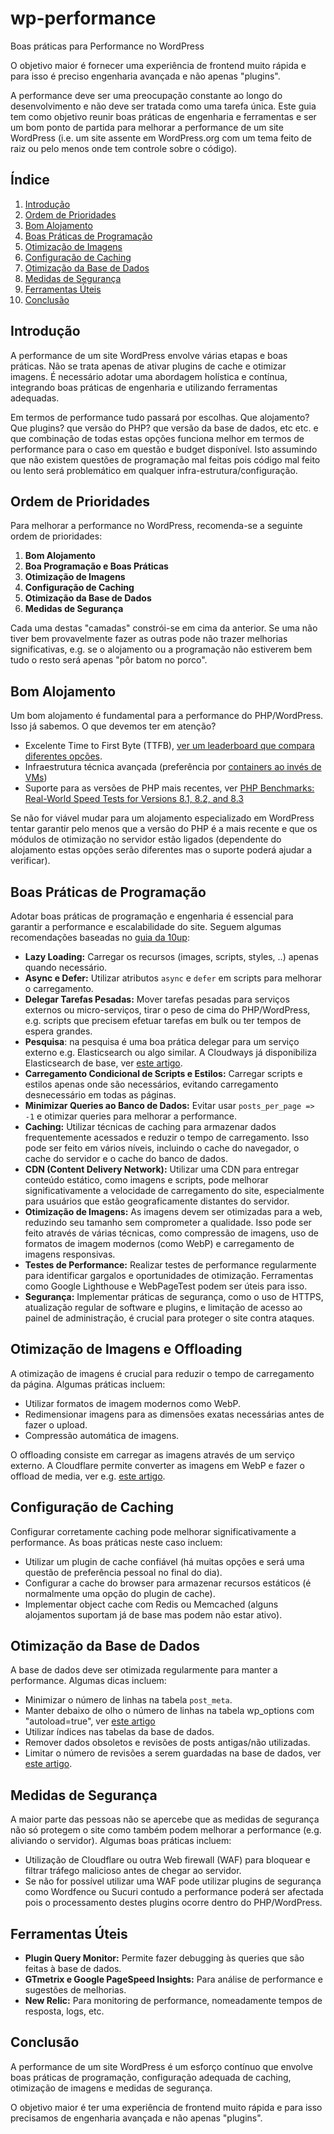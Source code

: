 # wp-performance
Boas práticas para Performance no WordPress

O objetivo maior é fornecer uma experiência de frontend muito rápida e para isso é preciso engenharia avançada e não apenas "plugins".

A performance deve ser uma preocupação constante ao longo do desenvolvimento e não deve ser tratada como uma tarefa única. Este guia tem como objetivo reunir boas práticas de engenharia e ferramentas e ser um bom ponto de partida para melhorar a performance de um site WordPress (i.e. um site assente em WordPress.org com um tema feito de raiz ou pelo menos onde tem controle sobre o código).

## Índice
1. [Introdução](#introdução)
2. [Ordem de Prioridades](#ordem-de-prioridades)
3. [Bom Alojamento](#bom-alojamento)
4. [Boas Práticas de Programação](#boas-práticas-de-programação)
5. [Otimização de Imagens](#otimização-de-imagens)
6. [Configuração de Caching](#configuração-de-caching)
7. [Otimização da Base de Dados](#otimização-da-base-de-dados)
8. [Medidas de Segurança](#medidas-de-segurança)
9. [Ferramentas Úteis](#ferramentas-úteis)
10. [Conclusão](#conclusão)

## Introdução

A performance de um site WordPress envolve várias etapas e boas práticas. Não se trata apenas de ativar plugins de cache e otimizar imagens. É necessário adotar uma abordagem holística e contínua, integrando boas práticas de engenharia e utilizando ferramentas adequadas.

Em termos de performance tudo passará por escolhas. Que alojamento? Que plugins? que versão do PHP? que versão da base de dados, etc etc. e que combinação de todas estas opções funciona melhor em termos de performance para o caso em questão e budget disponível. Isto assumindo que não existem questões de programação mal feitas pois código mal feito ou lento será problemático em qualquer infra-estrutura/configuração.

## Ordem de Prioridades

Para melhorar a performance no WordPress, recomenda-se a seguinte ordem de prioridades:

1. **Bom Alojamento**
2. **Boa Programação e Boas Práticas**
3. **Otimização de Imagens**
4. **Configuração de Caching**
5. **Otimização da Base de Dados**
6. **Medidas de Segurança**

Cada uma destas "camadas" constrói-se em cima da anterior. Se uma não tiver bem provavelmente fazer as outras pode não trazer melhorias significativas, e.g. se o alojamento ou a programação não estiverem bem tudo o resto será apenas "pôr batom no porco".

## Bom Alojamento

Um bom alojamento é fundamental para a performance do PHP/WordPress. Isso já sabemos. O que devemos ter em atenção?

- Excelente Time to First Byte (TTFB), [ver um leaderboard que compara diferentes opções](https://ismyhostfastyet.com/).
- Infraestrutura técnica avançada (preferência por [containers ao invés de VMs](https://pantheon.io/blog/why-we-built-pantheon-containers-instead-virtual-machines))
- Suporte para as versões de PHP mais recentes, ver [PHP Benchmarks: Real-World Speed Tests for Versions 8.1, 8.2, and 8.3](https://kinsta.com/blog/php-benchmarks/) 

Se não for viável mudar para um alojamento especializado em WordPress tentar garantir pelo menos que a versão do PHP é a mais recente e que os módulos de otimização no servidor estão ligados (dependente do alojamento estas opções serão diferentes mas o suporte poderá ajudar a verificar).

## Boas Práticas de Programação

Adotar boas práticas de programação e engenharia é essencial para garantir a performance e escalabilidade do site. Seguem algumas recomendações baseadas no [guia da 10up](https://10up.github.io/Engineering-Best-Practices/php/):

- **Lazy Loading:** Carregar os recursos (images, scripts, styles, ..) apenas quando necessário.
- **Async e Defer:** Utilizar atributos `async` e `defer` em scripts para melhorar o carregamento.
- **Delegar Tarefas Pesadas:** Mover tarefas pesadas para serviços externos ou micro-serviços, tirar o peso de cima do PHP/WordPress, e.g. scripts que precisem efetuar tarefas em bulk ou ter tempos de espera grandes. 
- **Pesquisa**: na pesquisa é uma boa prática delegar para um serviço externo e.g. Elasticsearch ou algo similar. A Cloudways já disponibiliza Elasticsearch de base, ver [este artigo](https://support.cloudways.com/en/articles/5120760-how-to-configure-elasticsearch-on-cloudways).
- **Carregamento Condicional de Scripts e Estilos:** Carregar scripts e estilos apenas onde são necessários, evitando carregamento desnecessário em todas as páginas.
- **Minimizar Queries ao Banco de Dados:** Evitar usar `posts_per_page => -1` e otimizar queries para melhorar a performance.
- **Caching:** Utilizar técnicas de caching para armazenar dados frequentemente acessados e reduzir o tempo de carregamento. Isso pode ser feito em vários níveis, incluindo o cache do navegador, o cache do servidor e o cache do banco de dados.
- **CDN (Content Delivery Network):** Utilizar uma CDN para entregar conteúdo estático, como imagens e scripts, pode melhorar significativamente a velocidade de carregamento do site, especialmente para usuários que estão geograficamente distantes do servidor.
- **Otimização de Imagens:** As imagens devem ser otimizadas para a web, reduzindo seu tamanho sem comprometer a qualidade. Isso pode ser feito através de várias técnicas, como compressão de imagens, uso de formatos de imagem modernos (como WebP) e carregamento de imagens responsivas.
- **Testes de Performance:** Realizar testes de performance regularmente para identificar gargalos e oportunidades de otimização. Ferramentas como Google Lighthouse e WebPageTest podem ser úteis para isso.
- **Segurança:** Implementar práticas de segurança, como o uso de HTTPS, atualização regular de software e plugins, e limitação de acesso ao painel de administração, é crucial para proteger o site contra ataques.

## Otimização de Imagens e Offloading

A otimização de imagens é crucial para reduzir o tempo de carregamento da página. Algumas práticas incluem:

- Utilizar formatos de imagem modernos como WebP.
- Redimensionar imagens para as dimensões exatas necessárias antes de fazer o upload.
- Compressão automática de imagens.

O offloading consiste em carregar as imagens através de um serviço externo. A Cloudflare permite converter as imagens em WebP e fazer o offload de media, ver e.g. [este artigo](https://themedev.net/blog/how-to-offload-wp-media-to-cloudflare-r2/).

## Configuração de Caching

Configurar corretamente caching pode melhorar significativamente a performance. As boas práticas neste caso incluem:

- Utilizar um plugin de cache confiável (há muitas opções e será uma questão de preferência pessoal no final do dia).
- Configurar a cache do browser para armazenar recursos estáticos (é normalmente uma opção do plugin de cache).
- Implementar object cache com Redis ou Memcached (alguns alojamentos suportam já de base mas podem não estar ativo).

## Otimização da Base de Dados

A base de dados deve ser otimizada regularmente para manter a performance. Algumas dicas incluem:

- Minimizar o número de linhas na tabela `post_meta`.
- Manter debaixo de olho o número de linhas na tabela wp_options com "autoload=true", ver [este artigo](https://docs.pantheon.io/optimize-wp-options-table-autoloaded-data)
- Utilizar índices nas tabelas da base de dados.
- Remover dados obsoletos e revisões de posts antigas/não utilizadas.
- Limitar o número de revisões a serem guardadas na base de dados, ver [este artigo](https://wordpress.org/documentation/article/revisions/).

## Medidas de Segurança

A maior parte das pessoas não se apercebe que as medidas de segurança não só protegem o site como também podem melhorar a performance (e.g. aliviando o servidor). Algumas boas práticas incluem:

- Utilização de Cloudflare ou outra Web firewall (WAF) para bloquear e filtrar tráfego malicioso antes de chegar ao servidor.
- Se não for possível utilizar uma WAF pode utilizar plugins de segurança como Wordfence ou Sucuri contudo a performance poderá ser afectada pois o processamento destes plugins ocorre dentro do PHP/WordPress.

## Ferramentas Úteis

- **Plugin Query Monitor:** Permite fazer debugging às queries que são feitas à base de dados.
- **GTmetrix e Google PageSpeed Insights:** Para análise de performance e sugestões de melhorias.
- **New Relic:** Para monitoring de performance, nomeadamente tempos de resposta, logs, etc. 

## Conclusão

A performance de um site WordPress é um esforço contínuo que envolve boas práticas de programação, configuração adequada de caching, otimização de imagens e medidas de segurança. 

O objetivo maior é ter uma experiência de frontend muito rápida e para isso precisamos de engenharia avançada e não apenas "plugins".









